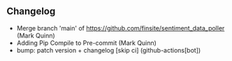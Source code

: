 ## Changelog

- Merge branch 'main' of https://github.com/finsite/sentiment_data_poller (Mark Quinn)
- Adding Pip Compile to Pre-commit (Mark Quinn)
- bump: patch version + changelog [skip ci] (github-actions[bot])